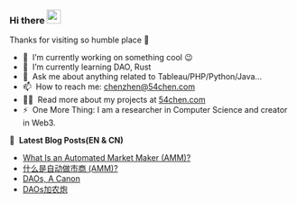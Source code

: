 ### Hi there <a href="https://www.54chen.com/"><img src="https://media.giphy.com/media/hvRJCLFzcasrR4ia7z/giphy.gif" width="25px"></a>
Thanks for visiting so humble place :rofl:

- 🔭 &nbsp;I’m currently working on something cool :wink:
- 🌱 &nbsp;I’m currently learning DAO, Rust
- 💬 &nbsp;Ask me about anything related to Tableau/PHP/Python/Java...
- 📫 &nbsp;How to reach me: chenzhen@54chen.com
- 👨‍💻 &nbsp;Read more about my projects at [54chen.com](https://www.54chen.com/)
- ⚡ &nbsp;One More Thing: I am a researcher in Computer Science and creator in Web3.

📕 &nbsp;**Latest Blog Posts(EN & CN)**
<!-- BLOG-POST-LIST:START -->
- [What Is an Automated Market Maker &lpar;AMM&rpar;?](https://www.54chen.com/amm/)
- [什么是自动做市商 &lpar;AMM&rpar;?](https://www.54chen.com/cn/amm/)
- [DAOs, A Canon](https://www.54chen.com/daos-canon/)
- [DAOs加农炮](https://www.54chen.com/cn/daos-canon/)
<!-- BLOG-POST-LIST:END -->

